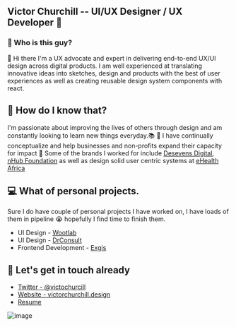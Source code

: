 ## Victor Churchill -- UI/UX Designer / UX Developer :rocket:

### :eyes: Who is this guy?

👋  Hi there I'm a UX advocate and expert in delivering end-to-end UX/UI design across digital products. I am well experienced at translating innovative ideas into sketches, design and products with the best of user experiences as well as creating reusable design system components with react.


## 🤔 How do I know that?
I'm passionate about improving the lives of others through design and am constantly looking to learn new things everyday.:books: :book: I have continually conceptualize and  help businesses and non-profits expand their capacity for impact 🚀 Some of the brands I worked for include [Desevens Digital](https://desevens.digital/), [nHub Foundation](http://nhubnigeria.com/) as well as design solid user centric systems at [eHealth Africa](https://www.ehealthafrica.org/)

## :computer: What of personal projects.
Sure I do have couple of personal projects I have worked on, I have loads of them in pipeline :sob: hopefully I find time to finish them.

- UI Design - [Wootlab](https://www.figma.com/proto/h5sbEGwj5SdUE81bJiDL3t/Wootlab?node-id=104%3A21&viewport=-2943%2C192%2C0.20537690818309784&scaling=scale-down-width)
- UI Design - [DrConsult](https://www.figma.com/proto/bxdrCid8OEVwWloJG8EUud/DrConsult-Copy?node-id=249%3A0&viewport=167%2C367%2C0.04404543340206146&scaling=scale-down)
- Frontend Development - [Exgis](https://exgis.ng/)

## :iphone: Let's get in touch already
- [Twitter - @victochurcill](https://twitter.com/VictoChurchill)
- [Website - victorchurchill.design](https//victorchurchill.design)
- [Resume](https://drive.google.com/file/d/15uuvV5m1YjEioxsSeDUrrhAP56GJ0nxC/view?usp=sharing)

![image](https://user-images.githubusercontent.com/37630394/108613316-ee29e380-73f0-11eb-875e-e5014e0d288c.png)
